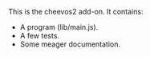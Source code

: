 This is the cheevos2 add-on.  It contains:

* A program (lib/main.js).
* A few tests.
* Some meager documentation.
